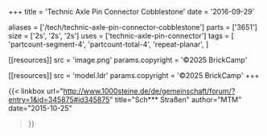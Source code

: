 +++
title = 'Technic Axle Pin Connector Cobblestone'
date  = '2016-09-29'

aliases = ['/tech/technic-axle-pin-connector-cobblestone']
parts = ['3651']
size  = ['2s', '2s', '2s']
uses  = ['technic-axle-pin-connector']
tags  = [
  'partcount-segment-4',
  'partcount-total-4',
  'repeat-planar',
]

[[resources]]
src              = 'image.png'
params.copyright = '©2025 BrickCamp'

[[resources]]
src              = 'model.ldr'
params.copyright = '©2025 BrickCamp'
+++

{{< linkbox
    url="http://www.1000steine.de/de/gemeinschaft/forum/?entry=1&id=345875#id345875"
    title="Sch*** Straßen"
    author="MTM"
    date="2015-10-25"
>}}
